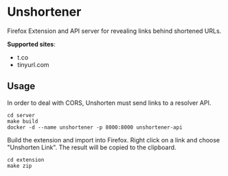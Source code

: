 # Unshortener
Firefox Extension and API server for revealing links behind shortened URLs.

**Supported sites**:
- t.co
- tinyurl.com


## Usage
In order to deal with CORS, Unshorten must send links to a resolver API. 

```shell
cd server
make build
docker -d --name unshortener -p 8000:8000 unshortener-api
```

Build the extension and import into Firefox. Right click on a link and choose 
"Unshorten Link". The result will be copied to the clipboard.

```shell
cd extension
make zip
```